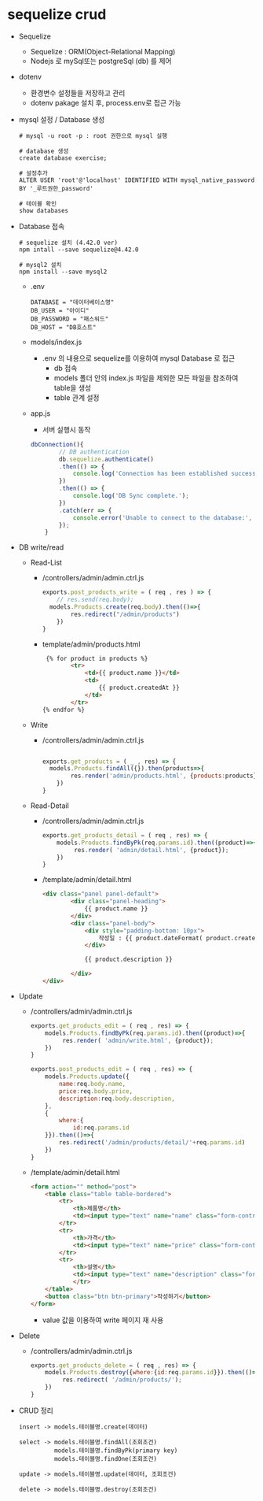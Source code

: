 # sequelize crud

- Sequelize
  - Sequelize : ORM(Object-Relational Mapping)
  - Nodejs 로 mySql또는 postgreSql (db) 를 제어



- dotenv
  - 환경변수 설정들을 저장하고 관리
  - dotenv pakage 설치 후, process.env로 접근 가능



- mysql 설정 / Database 생성

  ```mysql
  # mysql -u root -p : root 권한으로 mysql 실행
  
  # database 생성
  create database exercise;
  
  # 설정추가
  ALTER USER 'root'@'localhost' IDENTIFIED WITH mysql_native_password BY '_루트권한_password'
  
  # 테이블 확인
  show databases
  ```



* Database 접속

  ```shell
  # sequelize 설치 (4.42.0 ver)
  npm intall --save sequelize@4.42.0
  
  # mysql2 설치
  npm install --save mysql2
  ```

  * .env

    ```
    DATABASE = "데이터베이스명"
    DB_USER = "아이디"
    DB_PASSWORD = "패스워드"
    DB_HOST = "DB호스트"
    ```

  * models/index.js

    * .env 의 내용으로 sequelize를 이용하여 mysql Database 로 접근
      * db 접속
      * models 폴더 안의 index.js 파일을 제외한 모든 파일을 참조하여 table을 생성
      * table 관계 설정

  * app.js

    * 서버 실행시 동작

    ```javascript
    dbConnection(){
            // DB authentication
            db.sequelize.authenticate()
            .then(() => {
                console.log('Connection has been established successfully.');
            })
            .then(() => {
                console.log('DB Sync complete.');
            })
            .catch(err => {
                console.error('Unable to connect to the database:', err);
            });
        }
    ```

    

* DB write/read

  * Read-List

    * /controllers/admin/admin.ctrl.js

      ```javascript
      exports.post_products_write = ( req , res ) => {
          // res.send(req.body);  
        models.Products.create(req.body).then(()=>{
              res.redirect("/admin/products")
          })
      }
      ```

    * template/admin/products.html

      ```html
       {% for product in products %}
              <tr>
                  <td>{{ product.name }}</td>
                  <td>
                      {{ product.createdAt }}
                  </td>
              </tr>
      {% endfor %}
      ```


  * Write

    * /controllers/admin/admin.ctrl.js

      ```javascript
      
      exports.get_products = ( _ , res) => {
        models.Products.findAll({}).then(products=>{
              res.render('admin/products.html', {products:products})
          })
      }
      ```

  * Read-Detail

    * /controllers/admin/admin.ctrl.js

      ```javascript
      exports.get_products_detail = ( req , res) => {
          models.Products.findByPk(req.params.id).then((product)=>{
               res.render( 'admin/detail.html', {product});
          })
      }
      ```

    * /template/admin/detail.html

      ```html
      <div class="panel panel-default">
              <div class="panel-heading">
                  {{ product.name }}
              </div>
              <div class="panel-body">
                  <div style="padding-bottom: 10px">
                      작성일 : {{ product.dateFormat( product.createdAt ) }}
                  </div>
      
                  {{ product.description }}
      
              </div>
      </div>
      ```

* Update


  * /controllers/admin/admin.ctrl.js

    ```javascript
    exports.get_products_edit = ( req , res) => {
        models.Products.findByPk(req.params.id).then((product)=>{
             res.render( 'admin/write.html', {product});
        })
    }
    
    exports.post_products_edit = ( req , res) => {
        models.Products.update({
            name:req.body.name,
            price:req.body.price,
            description:req.body.description,
        },
        {
            where:{
                id:req.params.id
        }}).then(()=>{
            res.redirect('/admin/products/detail/'+req.params.id)
        })
    }
    ```

  * /template/admin/detail.html

    ```html
    <form action="" method="post">
        <table class="table table-bordered">
            <tr>
                <th>제품명</th>
                <td><input type="text" name="name" class="form-control" value="{{product.name}}"/></td>
            </tr>
            <tr>
                <th>가격</th>
                <td><input type="text" name="price" class="form-control" value="{{product.price}}"/></td>
            </tr>
            <tr>
                <th>설명</th>
                <td><input type="text" name="description" class="form-control" value="{{product.price}}"/></td>
                </tr>
        </table>
        <button class="btn btn-primary">작성하기</button>
    </form>
    ```

    * value 값을 이용하여 write 페이지 재 사용

* Delete

  * /controllers/admin/admin.ctrl.js

    ```javascript
    exports.get_products_delete = ( req , res) => {
        models.Products.destroy({where:{id:req.params.id}}).then(()=>{
             res.redirect( '/admin/products/');
        })
    }
    ```

* CRUD 정리

  ```
  insert -> models.테이블명.create(데이터)
  
  select -> models.테이블명.findAll(조회조건)
            models.테이블명.findByPk(primary key)
            models.테이블명.findOne(조회조건)
            
  update -> models.테이블명.update(데이터, 조회조건)
  
  delete -> models.테이블명.destroy(조회조건)
  ```

  